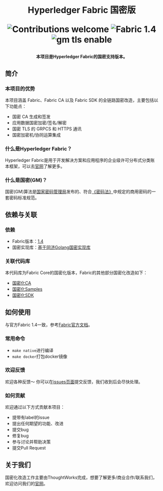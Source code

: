 <h1 align="center">
  <br>
  Hyperledger Fabric 国密版
  <br>
  <p align="center">
    <img src="https://img.shields.io/badge/contributions-welcome-orange.svg" alt="Contributions welcome">
    <img src="https://img.shields.io/badge/Fabric-1.4-blue" alt="Fabric 1.4">
    <img src="https://img.shields.io/badge/GM-enable-green" alt="gm tls enable">
  </p>
</h1>
<h4 align="center">本项目是Hyperledger Fabric的国密支持版本。</h4>

## 简介

### 本项目的优势
本项目涵盖 Fabric、Fabric CA 以及 Fabric SDK 的全链路国密改造，主要包括以下功能点：
* 国密 CA 生成和签发
* 应用数据国密加密/签名/解密
* 国密 TLS 的 GRPCS 和 HTTPS 通讯
* 国密加密机/协同运算集成

### 什么是Hyperledger Fabric？
Hyperledger Fabric是用于开发解决方案和应用程序的企业级许可分布式分类账本框架，可以去[官网](https://www.hyperledger.org/use/fabric)了解更多。

### 什么是国密(GM)？
国密(GM)算法是[国家密码管理局](https://www.oscca.gov.cn/)发布的、符合[《密码法》](http://www.npc.gov.cn/npc/c30834/201910/6f7be7dd5ae5459a8de8baf36296bc74.shtml)中规定的商用密码的一套密码标准规范。

## 依赖与关联

### 依赖
* Fabric版本：[1.4](https://github.com/hyperledger/fabric/tree/release-1.4)
* 国密实现库：[基于同济Golang国密实现库](https://github.com/Hyperledger-TWGC/tjfoc-gm)

### 关联代码库
本代码库为Fabric Core的国密化版本，Fabric的其他部分国密化改造如下：
* [国密化CA](https://github.com/tw-bc-group/fabric-ca)
* [国密化Samples](https://github.com/tw-bc-group/fabric-samples)
* [国密化SDK](https://github.com/tw-bc-group/fabric-sdk-go)

## 如何使用
与官方Fabric 1.4一致，参考[Fabric官方文档](https://wiki.hyperledger.org/display/fabric)。

### 常用命令
* `make native`进行编译
* `make docker`打包docker镜像

### 欢迎反馈
欢迎各种反馈～ 你可以在[issues页面](https://github.com/tw-bc-group/fabric/issues)提交反馈，我们收到后会尽快处理。

### 如何贡献
欢迎通过以下方式贡献本项目：

* 提带有label的issue
* 提出任何期望的功能、改进
* 提交bug
* 修复bug
* 参与讨论并帮助决策
* 提交Pull Request

## 关于我们
国密化改造工作主要由ThoughtWorks完成，想要了解更多/商业合作/联系我们，欢迎访问我们的[官网](https://blockchain.thoughtworks.cn/)。
